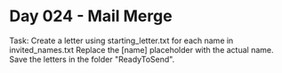 # Day 024 - Mail Merge

Task: 
Create a letter using starting_letter.txt for each name in invited_names.txt
Replace the [name] placeholder with the actual name.
Save the letters in the folder "ReadyToSend".